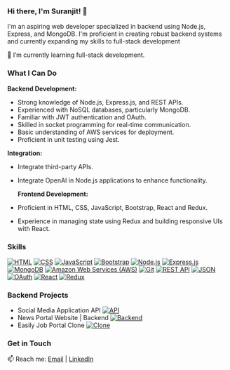 ### Hi there, I'm Suranjit! 👋

I'm an aspiring web developer specialized in backend using Node.js, Express, and MongoDB. I'm proficient in creating robust backend systems and currently expanding my skills to full-stack development

🌱 I’m currently learning full-stack development.

### What I Can Do

**Backend Development:**
- Strong knowledge of Node.js, Express.js, and REST APIs.
- Experienced with NoSQL databases, particularly MongoDB.
- Familiar with JWT authentication and OAuth.
- Skilled in socket programming for real-time communication.
- Basic understanding of AWS services for deployment.
- Proficient in unit testing using Jest.

**Integration:**
- Integrate third-party APIs.
- Integrate OpenAI in Node.js applications to enhance functionality.

  **Frontend Development:**
- Proficient in HTML, CSS, JavaScript, Bootstrap, React and Redux.
- Experience in managing state using Redux and building responsive UIs with React.

### Skills

[![HTML](https://img.shields.io/badge/HTML5-orange?style=for-the-badge&logo=html5&logoColor=white)](https://developer.mozilla.org/en-US/docs/Web/HTML)
[![CSS](https://img.shields.io/badge/CSS3-blue?style=for-the-badge&logo=css3&logoColor=white)](https://developer.mozilla.org/en-US/docs/Web/CSS)
[![JavaScript](https://img.shields.io/badge/JavaScript-yellow?style=for-the-badge&logo=javascript&logoColor=black)](https://developer.mozilla.org/en-US/docs/Web/JavaScript)
[![Bootstrap](https://img.shields.io/badge/Bootstrap-purple?style=for-the-badge&logo=bootstrap&logoColor=white)](https://getbootstrap.com/)
[![Node.js](https://img.shields.io/badge/Node.js-green?style=for-the-badge&logo=node.js&logoColor=white)](https://nodejs.org/)
[![Express.js](https://img.shields.io/badge/Express.js-black?style=for-the-badge&logo=express&logoColor=white)](https://expressjs.com/)
[![MongoDB](https://img.shields.io/badge/MongoDB-green?style=for-the-badge&logo=mongodb&logoColor=white)](https://www.mongodb.com/)
[![Amazon Web Services (AWS)](https://img.shields.io/badge/AWS-yellow?style=for-the-badge&logo=amazon-aws&logoColor=white)](https://aws.amazon.com/)
[![Git](https://img.shields.io/badge/Git-red?style=for-the-badge&logo=git&logoColor=white)](https://git-scm.com/)
[![REST API](https://img.shields.io/badge/REST_API-lightgrey?style=for-the-badge&logo=api&logoColor=white)](https://restfulapi.net/)
[![JSON](https://img.shields.io/badge/JSON-black?style=for-the-badge&logo=json&logoColor=white)](https://www.json.org/)
[![OAuth](https://img.shields.io/badge/OAuth-blue?style=for-the-badge&logo=oauth&logoColor=white)](https://oauth.net/)
[![React](https://img.shields.io/badge/React-blue?style=for-the-badge&logo=react&logoColor=white)](https://reactjs.org/)
[![Redux](https://img.shields.io/badge/Redux-purple?style=for-the-badge&logo=redux&logoColor=white)](https://redux.js.org/)


### Backend Projects

- Social Media Application API [![API](https://img.shields.io/badge/Social_Media_API-Project-blue?style=for-the-badge)](https://github.com/suranjit231/SocialMedia-Api-nodeJs-Mongodb.git)
- News Portal Website | Backend [![Backend](https://img.shields.io/badge/News_Portal_Backend-Project-red?style=for-the-badge)](https://github.com/suranjit231/news-portal.git)
- Easily Job Portal Clone [![Clone](https://img.shields.io/badge/Job_Portal_Clone-Project-green?style=for-the-badge)](https://github.com/suranjit231/Easily-Clone-backend.git)


### Get in Touch

📫 Reach me: [Email](mailto:namasudrasuranjit164@gmail.com) | [LinkedIn](https://www.linkedin.com/in/suranjit231/)
